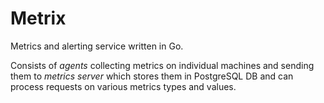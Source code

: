 # Metrix

Metrics and alerting service written in Go.

Consists of *agents* collecting metrics on individual machines and sending them to *metrics server* which stores them in PostgreSQL DB and can process requests on various metrics types and values.  
